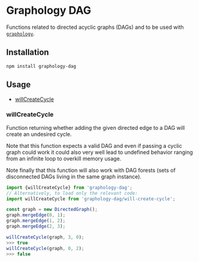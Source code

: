 # Graphology DAG

Functions related to directed acyclic graphs (DAGs) and to be used with [`graphology`](https://graphology.github.io).

## Installation

```
npm install graphology-dag
```

## Usage

- [willCreateCycle](#willcreatecycle)

### willCreateCycle

Function returning whether adding the given directed edge to a DAG will create an undesired cycle.

Note that this function expects a valid DAG and even if passing a cyclic graph could work it could also very well lead to undefined behavior ranging from an infinite loop to overkill memory usage.

Note finally that this function will also work with DAG forests (sets of disconnected DAGs living in the same graph instance).

```js
import {willCreateCycle} from 'graphology-dag';
// Alternatively, to load only the relevant code:
import willCreateCycle from 'graphology-dag/will-create-cycle';

const graph = new DirectedGraph();
graph.mergeEdge(0, 1);
graph.mergeEdge(1, 2);
graph.mergeEdge(2, 3);

willCreateCycle(graph, 3, 0);
>>> true
willCreateCycle(graph, 0, 2);
>>> false
```
